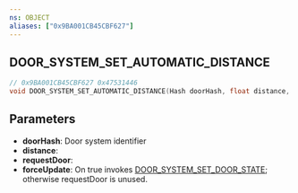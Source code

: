 ```yaml
---
ns: OBJECT
aliases: ["0x9BA001CB45CBF627"]
---
```

## DOOR_SYSTEM_SET_AUTOMATIC_DISTANCE

```c
// 0x9BA001CB45CBF627 0x47531446
void DOOR_SYSTEM_SET_AUTOMATIC_DISTANCE(Hash doorHash, float distance, BOOL requestDoor, BOOL forceUpdate);
```

## Parameters
* **doorHash**: Door system identifier
* **distance**: 
* **requestDoor**:  
* **forceUpdate**: On true invokes [DOOR_SYSTEM_SET_DOOR_STATE](#_0x6BAB9442830C7F53); otherwise requestDoor is unused.

